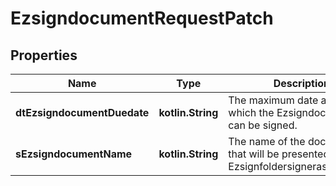 
# EzsigndocumentRequestPatch

## Properties
| Name | Type | Description | Notes |
| ------------ | ------------- | ------------- | ------------- |
| **dtEzsigndocumentDuedate** | **kotlin.String** | The maximum date and time at which the Ezsigndocument can be signed. |  [optional] |
| **sEzsigndocumentName** | **kotlin.String** | The name of the document that will be presented to Ezsignfoldersignerassociations |  [optional] |



